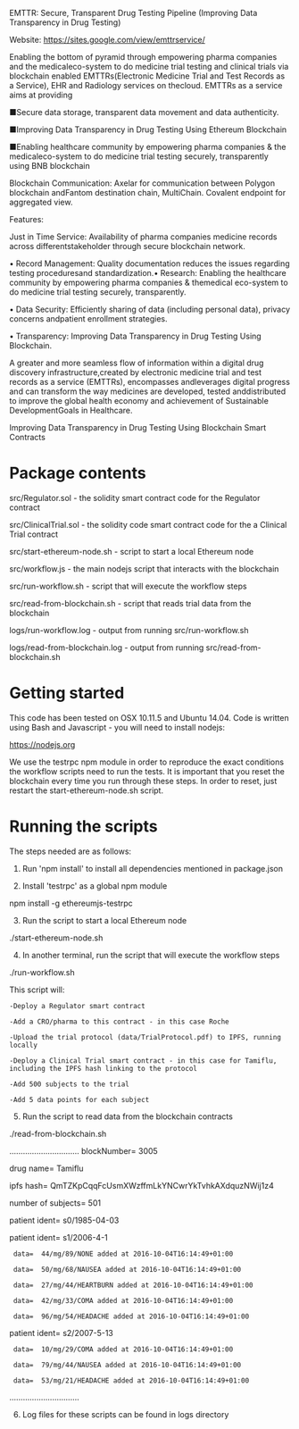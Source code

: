 EMTTR: Secure, Transparent Drug Testing Pipeline (Improving Data Transparency in Drug Testing)

Website: https://sites.google.com/view/emttrservice/

Enabling the bottom of pyramid through empowering pharma companies and the medicaleco-system to do medicine trial testing and clinical trials via blockchain enabled EMTTRs(Electronic Medicine Trial and Test Records as a Service), EHR and Radiology services on thecloud. EMTTRs as a service aims at providing

■Secure data storage, transparent data movement and data authenticity.

■Improving Data Transparency in Drug Testing Using Ethereum Blockchain

■Enabling healthcare community by empowering pharma companies & the medicaleco-system to do medicine trial testing securely, transparently using BNB blockchain

Blockchain Communication: Axelar for communication between Polygon blockchain andFantom destination chain, MultiChain. Covalent endpoint for aggregated view.

Features:

Just in Time Service: Availability of pharma companies medicine records across differentstakeholder through secure blockchain network.

• Record Management: Quality documentation reduces the issues regarding testing proceduresand standardization.• Research: Enabling the healthcare community by empowering pharma companies & themedical eco-system to do medicine trial testing securely, transparently.

• Data Security: Efficiently sharing of data (including personal data), privacy concerns andpatient enrollment strategies.

• Transparency: Improving Data Transparency in Drug Testing Using Blockchain.

A greater and more seamless flow of information within a digital drug discovery infrastructure,created by electronic medicine trial and test records as a service (EMTTRs), encompasses andleverages digital progress and can transform the way medicines are developed, tested anddistributed to improve the global health economy and achievement of Sustainable DevelopmentGoals in Healthcare.

Improving Data Transparency in Drug Testing Using Blockchain Smart Contracts

Package contents
================

src/Regulator.sol - the solidity smart contract code for the Regulator contract

src/ClinicalTrial.sol - the solidity code smart contract code for the a Clinical Trial contract

src/start-ethereum-node.sh - script to start a local Ethereum node

src/workflow.js - the main nodejs script that interacts with the blockchain

src/run-workflow.sh - script that will execute the workflow steps

src/read-from-blockchain.sh - script that reads trial data from the blockchain

logs/run-workflow.log - output from running src/run-workflow.sh

logs/read-from-blockchain.log - output from running src/read-from-blockchain.sh

Getting started
===============

This code has been tested on OSX 10.11.5 and Ubuntu 14.04. Code is written using Bash and Javascript - you will need to install nodejs:

https://nodejs.org

We use the testrpc npm module in order to reproduce the exact conditions the workflow scripts need to run the tests. It is important that you reset the blockchain every time you run through these steps. In order to reset, just restart the start-ethereum-node.sh script.

Running the scripts
===================

The steps needed are as follows:

1) Run 'npm install' to install all dependencies mentioned in package.json

2) Install 'testrpc' as a global npm module

npm install -g ethereumjs-testrpc

3) Run the script to start a local Ethereum node

./start-ethereum-node.sh

4) In another terminal, run the script that will execute the workflow steps

./run-workflow.sh

This script will:

	-Deploy a Regulator smart contract
	
	-Add a CRO/pharma to this contract - in this case Roche
	
	-Upload the trial protocol (data/TrialProtocol.pdf) to IPFS, running locally
	
	-Deploy a Clinical Trial smart contract - in this case for Tamiflu, including the IPFS hash linking to the protocol
	
	-Add 500 subjects to the trial
	
	-Add 5 data points for each subject

5) Run the script to read data from the blockchain contracts

./read-from-blockchain.sh

...............................
blockNumber= 3005

drug name= Tamiflu

ipfs hash= QmTZKpCqqFcUsmXWzffmLkYNCwrYkTvhkAXdquzNWij1z4

number of subjects= 501

patient ident= s0/1985-04-03

patient ident= s1/2006-4-1
	 
	 data=  44/mg/89/NONE added at 2016-10-04T16:14:49+01:00
	 
	 data=  50/mg/68/NAUSEA added at 2016-10-04T16:14:49+01:00
	 
	 data=  27/mg/44/HEARTBURN added at 2016-10-04T16:14:49+01:00
	 
	 data=  42/mg/33/COMA added at 2016-10-04T16:14:49+01:00
	 
	 data=  96/mg/54/HEADACHE added at 2016-10-04T16:14:49+01:00

patient ident= s2/2007-5-13

	 data=  10/mg/29/COMA added at 2016-10-04T16:14:49+01:00
	 
	 data=  79/mg/44/NAUSEA added at 2016-10-04T16:14:49+01:00
	 
	 data=  53/mg/21/HEADACHE added at 2016-10-04T16:14:49+01:00
	 
...............................

6) Log files for these scripts can be found in logs directory
